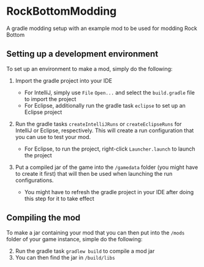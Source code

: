# RockBottomModding
A gradle modding setup with an example mod to be used for modding Rock Bottom

## Setting up a development environment
To set up an environment to make a mod, simply do the following:

1. Import the gradle project into your IDE 
    * For IntelliJ, simply use `File` `Open...` and select the `build.gradle` file to import the project
    * For Eclipse, additionally run the gradle task `eclipse` to set up an Eclipse project
    
2. Run the gradle tasks `createIntelliJRuns` or `createEclipseRuns` for IntelliJ or Eclipse, respectively. This will create a run configuration that you can use to test your mod.
    * For Eclipse, to run the project, right-click `Launcher.launch` to launch the project
    
3. Put a compiled jar of the game into the `/gamedata` folder (you might have to create it first) that will then be used when launching the run configurations.
    * You might have to refresh the gradle project in your IDE after doing this step for it to take effect

## Compiling the mod
To make a jar containing your mod that you can then put into the `/mods` folder of your game instance, simple do the following: 

2. Run the gradle task `gradlew build` to compile a mod jar
1. You can then find the jar in `/build/libs`